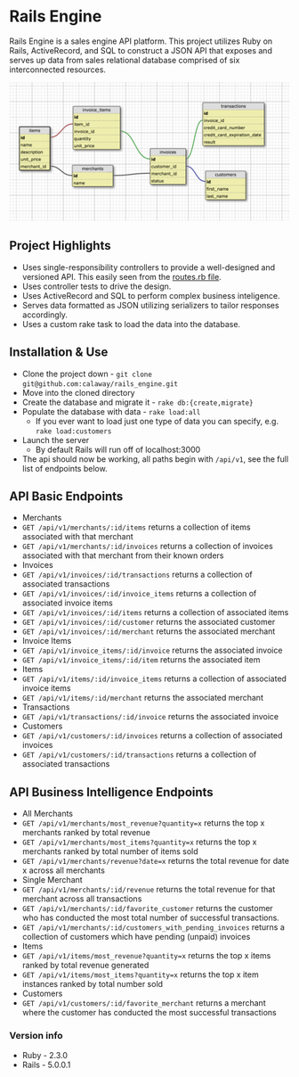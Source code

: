 # Rails Engine

Rails Engine is a sales engine API platform. This project utilizes Ruby on Rails, ActiveRecord, and SQL to construct a JSON API that exposes and serves up data from sales relational database comprised of six interconnected resources.

![schema graphic](https://raw.githubusercontent.com/calaway/rails_engine/master/data/schema.png)

## Project Highlights
* Uses single-responsibility controllers to provide a well-designed and versioned API. This easily seen from the [routes.rb file](https://github.com/calaway/rails_engine/blob/master/config/routes.rb).
* Uses controller tests to drive the design.
* Uses ActiveRecord and SQL to perform complex business inteligence.
* Serves data formatted as JSON utilizing serializers to tailor responses accordingly.
* Uses a custom rake task to load the data into the database.

## Installation & Use
* Clone the project down - `git clone git@github.com:calaway/rails_engine.git`
* Move into the cloned directory
* Create the database and migrate it - `rake db:{create,migrate}`
* Populate the database with data - `rake load:all`
    * If you ever want to load just one type of data you can specify, e.g. `rake load:customers`
* Launch the server
    * By default Rails will run off of localhost:3000
* The api should now be working, all paths begin with `/api/v1`, see the full list of endpoints below.

## API Basic Endpoints
* Merchants
 * `GET /api/v1/merchants/:id/items` returns a collection of items associated with that merchant
 * `GET /api/v1/merchants/:id/invoices` returns a collection of invoices associated with that merchant from their known orders
* Invoices
 * `GET /api/v1/invoices/:id/transactions` returns a collection of associated transactions
 * `GET /api/v1/invoices/:id/invoice_items` returns a collection of associated invoice items
 * `GET /api/v1/invoices/:id/items` returns a collection of associated items
 * `GET /api/v1/invoices/:id/customer` returns the associated customer
 * `GET /api/v1/invoices/:id/merchant` returns the associated merchant
* Invoice Items
 * `GET /api/v1/invoice_items/:id/invoice` returns the associated invoice
 * `GET /api/v1/invoice_items/:id/item` returns the associated item
* Items
 * `GET /api/v1/items/:id/invoice_items` returns a collection of associated invoice items
 * `GET /api/v1/items/:id/merchant` returns the associated merchant
* Transactions
 * `GET /api/v1/transactions/:id/invoice` returns the associated invoice
* Customers
 * `GET /api/v1/customers/:id/invoices` returns a collection of associated invoices
 * `GET /api/v1/customers/:id/transactions` returns a collection of associated transactions

## API Business Intelligence Endpoints
* All Merchants
 * `GET /api/v1/merchants/most_revenue?quantity=x` returns the top x merchants ranked by total revenue
 * `GET /api/v1/merchants/most_items?quantity=x` returns the top x merchants ranked by total number of items sold
 * `GET /api/v1/merchants/revenue?date=x` returns the total revenue for date x across all merchants
* Single Merchant
 * `GET /api/v1/merchants/:id/revenue` returns the total revenue for that merchant across all transactions
 * `GET /api/v1/merchants/:id/favorite_customer` returns the customer who has conducted the most total number of successful transactions.
 * `GET /api/v1/merchants/:id/customers_with_pending_invoices` returns a collection of customers which have pending (unpaid) invoices
* Items
 * `GET /api/v1/items/most_revenue?quantity=x` returns the top x items ranked by total revenue generated
 * `GET /api/v1/items/most_items?quantity=x` returns the top x item instances ranked by total number sold
* Customers
 * `GET /api/v1/customers/:id/favorite_merchant` returns a merchant where the customer has conducted the most successful transactions

### Version info
* Ruby - 2.3.0
* Rails - 5.0.0.1
